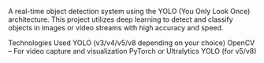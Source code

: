 A real-time object detection system using the YOLO (You Only Look Once) architecture. This project utilizes deep learning to detect and classify objects in images or video streams with high accuracy and speed.

Technologies Used
YOLO (v3/v4/v5/v8 depending on your choice)
OpenCV – For video capture and visualization
PyTorch or Ultralytics YOLO (for v5/v8)
